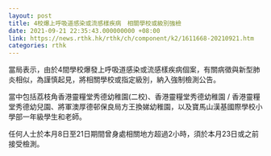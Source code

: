 ```yaml
---
layout: post
title: 4校爆上呼吸道感染或流感樣疾病　相關學校或級別強檢
date: 2021-09-21 22:35:43.000000000 +08:00
link: https://news.rthk.hk/rthk/ch/component/k2/1611668-20210921.htm
categories: rthk
---
```


當局表示，由於4間學校爆發上呼吸道感染或流感樣疾病個案，有關病徵與新型肺炎相似，為謹慎起見，將相關學校或指定級別，納入強制檢測公告。

當中包括荔枝角香港靈糧堂秀德幼稚園(二校)、香港靈糧堂秀德幼稚園 / 香港靈糧堂秀德幼兒園、將軍澳厚德邨保良局方王換娣幼稚園，以及寶馬山漢基國際學校小學部一年級學生和老師。

任何人士於本月8日至21日期間曾身處相關地方超過2小時，須於本月23日或之前接受檢測。
